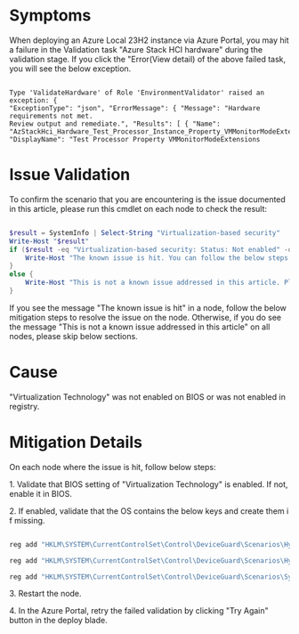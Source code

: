 # Symptoms

When deploying an Azure Local 23H2 instance via Azure Portal, you may hit a failure in the Validation task "Azure Stack HCI hardware" during the validation stage. If you click the "Error(View detail) of the above failed task, you will see the below exception.  

```Text

Type 'ValidateHardware' of Role 'EnvironmentValidator' raised an exception: {
"ExceptionType": "json", "ErrorMessage": { "Message": "Hardware requirements not met. 
Review output and remediate.", "Results": [ { "Name": 
"AzStackHci_Hardware_Test_Processor_Instance_Property_VMMonitorModeExtensions", 
"DisplayName": "Test Processor Property VMMonitorModeExtensions
```

# Issue Validation
To confirm the scenario that you are encountering is the issue documented in this article, please run this cmdlet on each node to check the result:
```Powershell

$result = SystemInfo | Select-String "Virtualization-based security"
Write-Host "$result"
if ($result -eq "Virtualization-based security: Status: Not enabled" -or $result -eq "Virtualization-based security: Status: Enabled but not running") {
    Write-Host "The known issue is hit. You can follow the below steps to mitigate the issue"
}
else {
    Write-Host "This is not a known issue addressed in this article. Please skip the blow steps and reach out to CSS team for troubleshooting" 
}
```
If you see the message "The known issue is hit" in a node, follow the below mitigation steps to resolve the issue on the node. Otherwise, if you do see the message "This is not a known issue addressed in this article" on all nodes, please skip below sections.
 

# Cause
"Virtualization Technology" was not enabled on BIOS or was not enabled in registry.

# Mitigation Details
On each node where the issue is hit, follow below steps:

1. Validate that BIOS setting of "Virtualization Technology" is enabled. If not, enable it in BIOS.

2. If enabled, validate that the OS contains the below keys and create them if missing.

```PowerShell

reg add "HKLM\SYSTEM\CurrentControlSet\Control\DeviceGuard\Scenarios\HypervisorEnforcedCodeIntegrity" /v "Enabled" /t REG_DWORD /d 1 /f

reg add "HKLM\SYSTEM\CurrentControlSet\Control\DeviceGuard\Scenarios\HypervisorEnforcedCodeIntegrity" /v "WasEnabledBy" /t REG_DWORD /d 0 /f

reg add "HKLM\SYSTEM\CurrentControlSet\Control\DeviceGuard\Scenarios\SystemGuard" /v "Enabled" /t REG_DWORD /d 1 /f
```

3. Restart the node.

4. In the Azure Portal, retry the failed validation by clicking "Try Again" button in the deploy blade.
